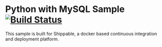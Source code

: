 Python with MySQL Sample [![Build Status](https://apibeta.shippable.com/projects/537665ba4f325a2600369f3e/badge/master)](https://beta.shippable.com/projects/537665ba4f325a2600369f3e)
===================
This sample is built for Shippable, a docker based continuous integration and deployment platform.
